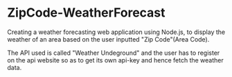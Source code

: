 # ZipCode-WeatherForecast

Creating a weather forecasting web application using Node.js, to display the weather of an area based on the user inputted "Zip Code"(Area Code).

The API used is called "Weather Undeground" and the user has to register on the api website so as to get its own api-key and hence fetch the weather data.

